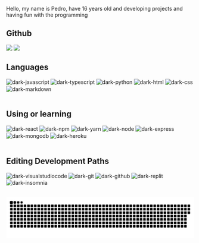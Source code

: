 Hello, my name is Pedro, have 16 years old and developing projects and having fun with the programming

## Github

<div>
	<img src="https://github-readme-stats.vercel.app/api?username=kori-lab&show_icons=true&count_private=true&theme=github_dark&hide=issues&layout=compact&hide_border=true"
	width="50%" />
	<img src="https://github-readme-stats.vercel.app/api/top-langs/?username=kori-lab&show_icons=true&count_private=true&theme=github_dark&hide=issues&layout=compact&hide_border=true" width="36%">
</div>

## Languages

<div>
	<img align="center" alt="dark-javascript" src="https://img.shields.io/badge/JavaScript-F7DF1E?style=for-the-badge&logo=javascript&logoColor=black" >
	<img align="center" alt="dark-typescript" src="https://img.shields.io/badge/TypeScript-437eff?style=for-the-badge&logo=Typescript&logoColor=black">
	<img align="center" alt="dark-python" src="https://img.shields.io/badge/python-04bbff?style=for-the-badge&logo=Python&logoColor=01232f">
	<img align="center" alt="dark-html" src="https://img.shields.io/badge/html5-%23E34F26.svg?style=for-the-badge&logo=html5&logoColor=black">
	<img align="center" alt="dark-css" src="https://img.shields.io/badge/css3-%231572B6.svg?style=for-the-badge&logo=css3&logoColor=black">
	<img align="center" alt="dark-markdown" src="https://img.shields.io/badge/markdown-%23000000.svg?style=for-the-badge&logo=markdown&logoColor=white">
	<br>
	<br>
</div>

## Using or learning

<div>
	<img align="center" alt="dark-react" src="https://img.shields.io/badge/React-252525?style=for-the-badge&logo=React&logoColor=88f5ff">
  <img align="center" alt="dark-npm" src="https://img.shields.io/badge/NPM-%23000000.svg?style=for-the-badge&logo=npm&logoColor=white">
  <img align="center" alt="dark-yarn" src="https://img.shields.io/badge/yarn-%232C8EBB.svg?style=for-the-badge&logo=yarn&logoColor=white">
  <img align="center" alt="dark-node" src="https://img.shields.io/badge/node.js-0e1817?style=for-the-badge&logo=node.js&logoColor=green">
  <img align="center" alt="dark-express" src="https://img.shields.io/badge/express.js-%23404d59.svg?style=for-the-badge&logo=express&logoColor=%2361DAFB">
  <img align="center" alt="dark-mongodb" src="https://img.shields.io/badge/mongoose-green?style=for-the-badge&logo=mongodb&logoColor=023f01">
  <img align="center" alt="dark-heroku" src="https://img.shields.io/badge/heroku-%23430098.svg?style=for-the-badge&logo=heroku&logoColor=balck">
	<br>
	<br>
</div>
  
## Editing Development Paths

<div>
  <img align="center" alt="dark-visualstudiocode" src="https://img.shields.io/badge/Visual%20Studio-A0eee8.svg?style=for-the-badge&logo=visual-studio-code&logoColor=02736b">
  <img align="center" alt="dark-git" src="https://img.shields.io/badge/git-%23F05033.svg?style=for-the-badge&logo=git&logoColor=white">
  <img align="center" alt="dark-github" src="https://img.shields.io/badge/github-%23121011.svg?style=for-the-badge&logo=github&logoColor=white">
  <img align="center" alt="dark-replit" src="https://img.shields.io/badge/Repl.it-%230D101E.svg?style=for-the-badge&logo=replit&logoColor=white">
  <img align="center" alt="dark-insomnia" src="https://img.shields.io/badge/Insomnia-black?style=for-the-badge&logo=insomnia&logoColor=5849BE">
	<br>
	<br>
</div>

![Snake animation](https://github.com/kori-lab/kori-lab/blob/output/github-contribution-grid-snake.svg)
